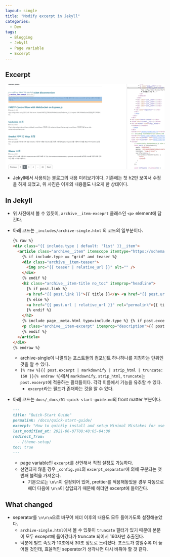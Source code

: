 ```yaml
---
layout: single
title: "Modify excerpt in Jekyll"
categories:
  - Dev
tags:
  - Blogging
  - Jekyll
  - Page variable
  - Excerpt
---
```


## Excerpt

![excerpt explanation 1](https://raw.githubusercontent.com/siriyaoff/siriyaoff.github.io/master/assets/img/jekyll-excerpt-1.png)

- Jekyll에서 사용되는 블로그의 내용 미리보기이다. 기존에는 첫 h2만 보여서 수정을 하게 되었고, 위 사진은 이후의 내용들도 나오게 한 상태이다.

## In Jekyll

- 위 사진에서 볼 수 있듯이, `archive__item-exceprt` 클래스인 `<p>` element에 담긴다.
- 아래 코드는 `_includes/archive-single.html` 의 코드의 일부분이다.

  ```html
  {% raw %}
  <div class="{{ include.type | default: 'list' }}__item">
    <article class="archive__item" itemscope itemtype="https://schema.org/CreativeWork">
      {% if include.type == "grid" and teaser %}
      <div class="archive__item-teaser">
        <img src="{{ teaser | relative_url }}" alt="" />
      </div>
      {% endif %}
      <h2 class="archive__item-title no_toc" itemprop="headline">
        {% if post.link %}
        <a href="{{ post.link }}">{{ title }}</a> <a href="{{ post.url | relative_url }}" rel="permalink"><i class="fas fa-link" aria-hidden="true" title="permalink"></i><span class="sr-only">Permalink</span></a>
        {% else %}
        <a href="{{ post.url | relative_url }}" rel="permalink">{{ title }}</a>
        {% endif %}
      </h2>
      {% include page__meta.html type=include.type %} {% if post.excerpt %}
      <p class="archive__item-excerpt" itemprop="description">{{ post.excerpt | markdownify | strip_html | truncate: 160 }}</p>
      {% endif %}
    </article>
  </div>
  {% endraw %}
  ```

  - archive-single이 나열되는 포스트들의 컴포넌트 하나하나를 지칭하는 단위인 것을 알 수 있다.
  - `{% raw %}{{ post.excerpt | markdownify | strip_html | truncate: 160 }}{% endraw %}`에서 `markdownify`, `strip_html`, `truncate`는 `post.excerpt`에 적용하는 필터들이다. 각각 이름에서 기능을 유추할 수 있다.
    - `excerpt`라는 필드가 존재하는 것을 알 수 있다.

- 아래 코드는 `docs/_docs/01-quick-start-guide.md`의 front matter 부분이다.

  ```markdown
  ---
  title: "Quick-Start Guide"
  permalink: /docs/quick-start-guide/
  excerpt: "How to quickly install and setup Minimal Mistakes for use with GitHub Pages."
  last_modified_at: 2021-06-07T08:48:05-04:00
  redirect_from:
    - /theme-setup/
  toc: true
  ---
  ```

  - page variable인 `excerpt`를 선언해서 직접 설정도 가능하다.
  - 선언되지 않을 경우 `_config.yml`의 `excerpt_separator`에 의해 구분되는 첫 번째 블럭을 가져온다.
    - 기본으로는 `\n\n`이 설정되어 있어, prettier를 적용해놓았을 경우 자동으로 헤더 다음에 `\n\n`이 삽입되기 때문에 헤더만 excerpt에 들어간다.

## What changed

- seperator를 `\n\n\n`으로 바꾸어 헤더 이후의 내용도 모두 들어가도록 설정해놓았다.
  - `archive-single.html`에서 볼 수 있듯이 `truncate` 필터가 있기 때문에 본문이 모두 exceprt에 들어갔다가 truncate 되어서 160자만 추출된다.
  - 덕분에 빌드 속도가 10초에서 30초 정도로 느려졌다. 포스트가 쌓일수록 더 늦어질 것인데, 효율적인 seperator가 생각나면 다시 바꿔야 할 것 같다.
